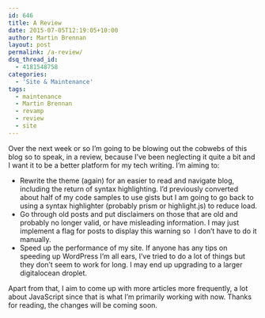 ```yaml
---
id: 646
title: A Review
date: 2015-07-05T12:19:05+10:00
author: Martin Brennan
layout: post
permalink: /a-review/
dsq_thread_id:
  - 4181548758
categories:
  - 'Site & Maintenance'
tags:
  - maintenance
  - Martin Brennan
  - revamp
  - review
  - site
---
```

Over the next week or so I’m going to be blowing out the cobwebs of this blog so to speak, in a review, because I’ve been neglecting it quite a bit and I want it to be a better platform for my tech writing. I’m aiming to:

  * Rewrite the theme (again) for an easier to read and navigate blog, including the return of syntax highlighting. I’d previously converted about half of my code samples to use gists but I am going to go back to using a syntax highlighter (probably prism or highlight.js) to reduce load.
  * Go through old posts and put disclaimers on those that are old and probably no longer valid, or have misleading information. I may just implement a flag for posts to display this warning so  I don’t have to do it manually.
  * Speed up the performance of my site. If anyone has any tips on speeding up WordPress I’m all ears, I’ve tried to do a lot of things but they don’t seem to work for long. I may end up upgrading to a larger digitalocean droplet.

Apart from that, I aim to come up with more articles more frequently, a lot about JavaScript since that is what I’m primarily working with now. Thanks for reading, the changes will be coming soon.